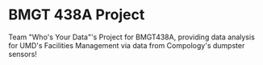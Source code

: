 # BMGT 438A Project

Team "Who's Your Data"'s Project for BMGT438A, providing data analysis for UMD's Facilities Management via data from Compology's dumpster sensors!



